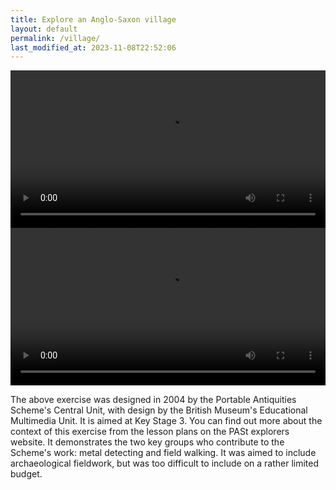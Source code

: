 ```yaml
---
title: Explore an Anglo-Saxon village
layout: default
permalink: /village/
last_modified_at: 2023-11-08T22:52:06
---
```


<video controls src="{{ site.baseurl }}/assets/video/saxon.mp4" width="100%"></video>
<video controls src="{{ site.baseurl }}/assets/video/detecting.mp4" width="100%"></video>

The above exercise was designed in 2004 by the Portable Antiquities Scheme's Central Unit,
with design by the British Museum's Educational Multimedia Unit. It is aimed at Key Stage 3.
You can find out more about the context of this exercise from the lesson plans on the PASt
explorers website. It demonstrates the two key groups who contribute to the Scheme's work:
metal detecting and field walking. It was aimed to include archaeological fieldwork,
but was too difficult to include on a rather limited budget.
